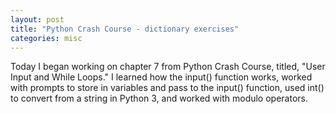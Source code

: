 ```yaml
---
layout: post
title: "Python Crash Course - dictionary exercises"
categories: misc
---
```


Today I began working on chapter 7 from Python Crash Course, titled, "User Input and While Loops." I learned how the input() function works, worked with prompts to store in variables and pass to the input() function, used int() to convert from a string in Python 3, and worked with modulo operators.
